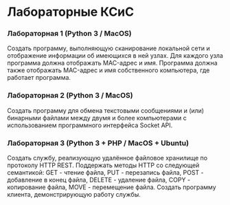 # Лабораторные КСиС
### Лабораторная 1 (Python 3 / MacOS)
Создать программу, выполняющую сканирование локальной сети и отображение информации об имеющихся в ней узлах. Для каждого узла программа должна отображать MAC-адрес и имя. Программа должна также отображать MAC-адрес и имя собственного компьютера, где работает программа.

### Лабораторная 2 (Python 3 / MacOS)
Создать программу для обмена текстовыми сообщениями и (или) бинарными файлами между двумя и более компьютерами с использованием программного интерфейса Socket API. 

### Лабораторная 3 (Python 3 + PHP / MacOS + Ubuntu)
Создать службу, реализующую удалённое файловое хранилище по протоколу HTTP REST. Поддержать методы HTTP со следующей семантикой: GET - чтение файла, PUT - перезапись файла, POST - добавление в конец файла, DELETE - удаление файла, COPY - копирование файла, MOVE - перемещение файла. Создать программу клиента, демонстрирующую работу службы.
